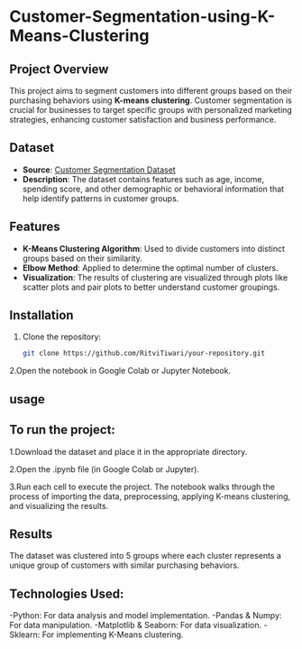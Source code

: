 # Customer-Segmentation-using-K-Means-Clustering

## Project Overview
This project aims to segment customers into different groups based on their purchasing behaviors using **K-means clustering**. Customer segmentation is crucial for businesses to target specific groups with personalized marketing strategies, enhancing customer satisfaction and business performance.

## Dataset
- **Source**: [Customer Segmentation Dataset](https://www.kaggle.com/datasets/vjchoudhary7/customer-segmentation-tutorial-in-python)
- **Description**: The dataset contains features such as age, income, spending score, and other demographic or behavioral information that help identify patterns in customer groups.

## Features
- **K-Means Clustering Algorithm**: Used to divide customers into distinct groups based on their similarity.
- **Elbow Method**: Applied to determine the optimal number of clusters.
- **Visualization**: The results of clustering are visualized through plots like scatter plots and pair plots to better understand customer groupings.

## Installation
1. Clone the repository:
   ```bash
   git clone https://github.com/RitviTiwari/your-repository.git
2.Open the notebook in Google Colab or Jupyter Notebook.
## usage
## To run the project:
1.Download the dataset and place it in the appropriate directory.


2.Open the .ipynb file (in Google Colab or Jupyter).



3.Run each cell to execute the project. The notebook walks through the process of importing the data, preprocessing, applying K-means clustering, and visualizing the results.
## Results
The dataset was clustered into 5 groups where each cluster represents a unique group of customers with similar purchasing behaviors.
## Technologies Used:
-Python: For data analysis and model implementation.
-Pandas & Numpy: For data manipulation.
-Matplotlib & Seaborn: For data visualization.
-Sklearn: For implementing K-Means clustering.

